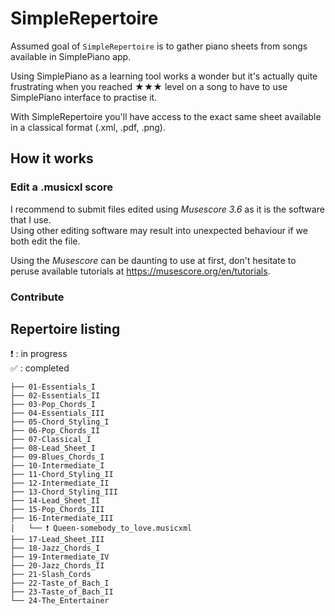 # SimpleRepertoire

Assumed goal of `SimpleRepertoire` is to gather piano sheets from songs available in SimplePiano app.  

Using SimplePiano as a learning tool works a wonder but it's actually quite frustrating when you reached ★★★ level on a song to have to use SimplePiano interface to practise it.

With SimpleRepertoire you'll have access to the exact same sheet available in a classical format (.xml, .pdf, .png).

## How it works

### Edit a .musicxl score

I recommend to submit files edited using *Musescore 3.6* as it is the software that I use.  
Using other editing software may result into unexpected behaviour if we both edit the file.

Using the *Musescore* can be daunting to use at first, don't hesitate to peruse available tutorials at
https://musescore.org/en/tutorials.

### Contribute

## Repertoire listing

❗ : in progress  
✅ : completed

~~~
├── 01-Essentials_I
├── 02-Essentials_II
├── 03-Pop_Chords_I
├── 04-Essentials_III
├── 05-Chord_Styling_I
├── 06-Pop_Chords_II
├── 07-Classical_I
├── 08-Lead_Sheet_I
├── 09-Blues_Chords_I
├── 10-Intermediate_I
├── 11-Chord_Styling_II
├── 12-Intermediate_II
├── 13-Chord_Styling_III
├── 14-Lead_Sheet_II
├── 15-Pop_Chords_III
├── 16-Intermediate_III
│   └── ❗ Queen-somebody_to_love.musicxml
├── 17-Lead_Sheet_III
├── 18-Jazz_Chords_I
├── 19-Intermediate_IV
├── 20-Jazz_Chords_II
├── 21-Slash_Cords
├── 22-Taste_of_Bach_I
├── 23-Taste_of_Bach_II
└── 24-The_Entertainer
~~~
